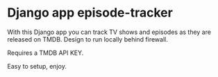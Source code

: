 # Django app episode-tracker

With this Django app you can track TV shows and episodes as they are released on TMDB.
Design to run locally behind firewall. 

Requires a TMDB API KEY.

Easy to setup, enjoy.

